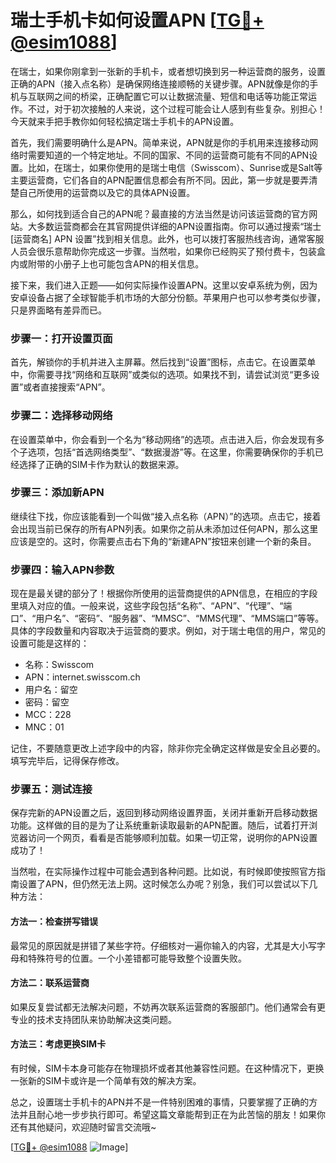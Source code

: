 # 瑞士手机卡如何设置APN [[TG💪+ @esim1088](https://t.me/s/esim1088)]

在瑞士，如果你刚拿到一张新的手机卡，或者想切换到另一种运营商的服务，设置正确的APN（接入点名称）是确保网络连接顺畅的关键步骤。APN就像是你的手机与互联网之间的桥梁，正确配置它可以让数据流量、短信和电话等功能正常运作。不过，对于初次接触的人来说，这个过程可能会让人感到有些复杂。别担心！今天就来手把手教你如何轻松搞定瑞士手机卡的APN设置。

首先，我们需要明确什么是APN。简单来说，APN就是你的手机用来连接移动网络时需要知道的一个特定地址。不同的国家、不同的运营商可能有不同的APN设置。比如，在瑞士，如果你使用的是瑞士电信（Swisscom）、Sunrise或是Salt等主要运营商，它们各自的APN配置信息都会有所不同。因此，第一步就是要弄清楚自己所使用的运营商以及它的具体APN设置。

那么，如何找到适合自己的APN呢？最直接的方法当然是访问该运营商的官方网站。大多数运营商都会在其官网提供详细的APN设置指南。你可以通过搜索“瑞士 [运营商名] APN 设置”找到相关信息。此外，也可以拨打客服热线咨询，通常客服人员会很乐意帮助你完成这一步骤。当然啦，如果你已经购买了预付费卡，包装盒内或附带的小册子上也可能包含APN的相关信息。

接下来，我们进入正题——如何实际操作设置APN。这里以安卓系统为例，因为安卓设备占据了全球智能手机市场的大部分份额。苹果用户也可以参考类似步骤，只是界面略有差异而已。

### 步骤一：打开设置页面

首先，解锁你的手机并进入主屏幕。然后找到“设置”图标，点击它。在设置菜单中，你需要寻找“网络和互联网”或类似的选项。如果找不到，请尝试浏览“更多设置”或者直接搜索“APN”。

### 步骤二：选择移动网络

在设置菜单中，你会看到一个名为“移动网络”的选项。点击进入后，你会发现有多个子选项，包括“首选网络类型”、“数据漫游”等。在这里，你需要确保你的手机已经选择了正确的SIM卡作为默认的数据来源。

### 步骤三：添加新APN

继续往下找，你应该能看到一个叫做“接入点名称（APN）”的选项。点击它，接着会出现当前已保存的所有APN列表。如果你之前从未添加过任何APN，那么这里应该是空的。这时，你需要点击右下角的“新建APN”按钮来创建一个新的条目。

### 步骤四：输入APN参数

现在是最关键的部分了！根据你所使用的运营商提供的APN信息，在相应的字段里填入对应的值。一般来说，这些字段包括“名称”、“APN”、“代理”、“端口”、“用户名”、“密码”、“服务器”、“MMSC”、“MMS代理”、“MMS端口”等等。具体的字段数量和内容取决于运营商的要求。例如，对于瑞士电信的用户，常见的设置可能是这样的：

- 名称：Swisscom
- APN：internet.swisscom.ch
- 用户名：留空
- 密码：留空
- MCC：228
- MNC：01

记住，不要随意更改上述字段中的内容，除非你完全确定这样做是安全且必要的。填写完毕后，记得保存修改。

### 步骤五：测试连接

保存完新的APN设置之后，返回到移动网络设置界面，关闭并重新开启移动数据功能。这样做的目的是为了让系统重新读取最新的APN配置。随后，试着打开浏览器访问一个网页，看看是否能够顺利加载。如果一切正常，说明你的APN设置成功了！

当然啦，在实际操作过程中可能会遇到各种问题。比如说，有时候即使按照官方指南设置了APN，但仍然无法上网。这时候怎么办呢？别急，我们可以尝试以下几种方法：

#### 方法一：检查拼写错误

最常见的原因就是拼错了某些字符。仔细核对一遍你输入的内容，尤其是大小写字母和特殊符号的位置。一个小差错都可能导致整个设置失败。

#### 方法二：联系运营商

如果反复尝试都无法解决问题，不妨再次联系运营商的客服部门。他们通常会有更专业的技术支持团队来协助解决这类问题。

#### 方法三：考虑更换SIM卡

有时候，SIM卡本身可能存在物理损坏或者其他兼容性问题。在这种情况下，更换一张新的SIM卡或许是一个简单有效的解决方案。

总之，设置瑞士手机卡的APN并不是一件特别困难的事情，只要掌握了正确的方法并且耐心地一步步执行即可。希望这篇文章能帮到正在为此苦恼的朋友！如果你还有其他疑问，欢迎随时留言交流哦~

[[TG💪+ @esim1088](https://t.me/s/esim1088) ![Image](https://i.postimg.cc/4NQfJmqS/Snipaste-2025-05-13-00-14-12.png)]